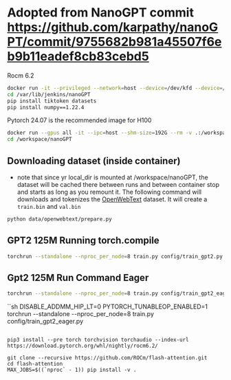 # Adopted from NanoGPT commit https://github.com/karpathy/nanoGPT/commit/9755682b981a45507f6eb9b11eadef8cb83cebd5

Rocm 6.2
```bash
docker run -it --privileged --network=host --device=/dev/kfd --device=/dev/dri --group-add video --cap-add=SYS_PTRACE --security-opt seccomp=unconfined --ipc=host --shm-size 192G -v .:/var/lib/jenkins/nanoGPT rocm/pytorch:rocm6.2_ubuntu22.04_py3.10_pytorch_release_2.3.0
cd /var/lib/jenkins/nanoGPT
pip install tiktoken datasets
pip install numpy==1.22.4
```

Pytorch 24.07 is the recommended image for H100
```bash
docker run --gpus all -it --ipc=host --shm-size=192G --rm -v .:/workspace/nanoGPT nvcr.io/nvidia/pytorch:24.07-py3
cd /workspace/nanoGPT
```

## Downloading dataset (inside container)
- note that since yr local_dir is mounted at /workspace/nanoGPT, the dataset will be cached there between runs and between container stop and starts as long as you remount it.
The following command will downloads and tokenizes the [OpenWebText](https://huggingface.co/datasets/openwebtext) dataset. It will create a `train.bin` and `val.bin`
```sh
python data/openwebtext/prepare.py
```

## GPT2 125M Running torch.compile
```sh
torchrun --standalone --nproc_per_node=8 train.py config/train_gpt2.py
```

## Gpt2 125M Run Command Eager
```sh
torchrun --standalone --nproc_per_node=8 train.py config/train_gpt2_eager.py
```

``sh
DISABLE_ADDMM_HIP_LT=0 PYTORCH_TUNABLEOP_ENABLED=1 torchrun --standalone --nproc_per_node=8 train.py config/train_gpt2_eager.py
```

pip3 install --pre torch torchvision torchaudio --index-url https://download.pytorch.org/whl/nightly/rocm6.2/

git clone --recursive https://github.com/ROCm/flash-attention.git
cd flash-attention
MAX_JOBS=$((`nproc` - 1)) pip install -v .
